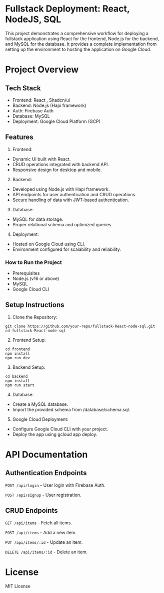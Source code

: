 # Fullstack Deployment: React, NodeJS, SQL

This project demonstrates a comprehensive workflow for deploying a fullstack application using React for the frontend, Node.js for the backend, and MySQL for the database. It provides a complete implementation from setting up the environment to hosting the application on Google Cloud.

# Project Overview

## Tech Stack

- Frontend: React , Shadcn/ui
- Backend: Node.js (Hapi framework)
- Auth: Firebase Auth
- Database: MySQL
- Deployment: Google Cloud Platform (GCP)

## Features

1. Frontend:

- Dynamic UI built with React.
- CRUD operations integrated with backend API.
- Responsive design for desktop and mobile.

2. Backend:

- Developed using Node.js with Hapi framework.
- API endpoints for user authentication and CRUD operations.
- Secure handling of data with JWT-based authentication.

3. Database:

- MySQL for data storage.
- Proper relational schema and optimized queries.

4. Deployment:

- Hosted on Google Cloud using CLI.
- Environment configured for scalability and reliability.

### How to Run the Project

- Prerequisites
- Node.js (v16 or above)
- MySQL
- Google Cloud CLI

## Setup Instructions

1. Clone the Repository:

```
git clone https://github.com/your-repo/fullstack-React-node-sql.git
cd fullstack-React-node-sql
```

2. Frontend Setup:

```
cd frontend
npm install
npm run dev

```

3. Backend Setup:

```
cd backend
npm install
npm run start

```

4. Database:

- Create a MySQL database.
- Import the provided schema from /database/schema.sql.

5. Google Cloud Deployment:

- Configure Google Cloud CLI with your project.
- Deploy the app using gcloud app deploy.

# API Documentation

## Authentication Endpoints

`POST /api/login` - User login with Firebase Auth.

`POST /api/signup` - User registration.

## CRUD Endpoints

`GET /api/items` - Fetch all items.

`POST /api/items` - Add a new item.

`PUT /api/items/:id` - Update an item.

`DELETE /api/items/:id` - Delete an item.

# License

MIT License
